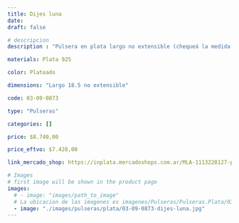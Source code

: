 ```yaml
---
title: Dijes luna
date: 
draft: false

# descripcion
description : "Pulsera en plata largo no extensible (chequeá la medida!)"

materials: Plata 925

color: Plateado

dimensions: "Largo 18.5 no extensible"

code: 03-09-0873

type: "Pulseras"

categories: []

price: $8.740,00

price_eftvo: $7.428,00

link_mercado_shop: https://inplata.mercadoshops.com.ar/MLA-1113228127-pulsera-de-plata-dijes-luna-_JM

# Images
# first image will be shown in the product page
images:
  # - image: "images/path_to_image"
  # La ubicacion de las imagenes es imagenes/Pulseras/Pulseras.Plata/03-09-0873-dijes-luna
  - image: "./images/pulseras/plata/03-09-0873-dijes-luna.jpg"
---
```

